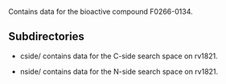 Contains data for the bioactive compound F0266-0134.

## Subdirectories

- cside/ contains data for the C-side search space on rv1821.

- nside/ contains data for the N-side search space on rv1821.

